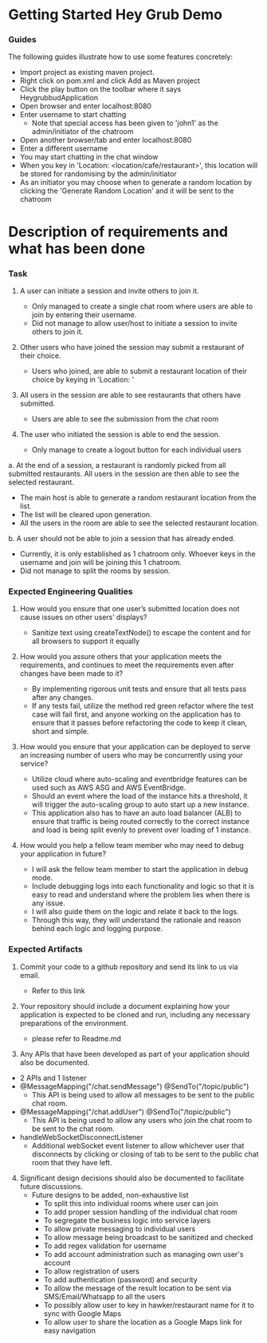 # Getting Started Hey Grub Demo

### Guides
The following guides illustrate how to use some features concretely:

* Import project as existing maven project.
* Right click on pom.xml and click Add as Maven project
* Click the play button on the toolbar where it says HeygrubbudApplication
* Open browser and enter localhost:8080
* Enter username to start chatting
  * Note that special access has been given to 'john1' as the admin/initiator of the chatroom
* Open another browser/tab and enter localhost:8080
* Enter a different username
* You may start chatting in the chat window
* When you key in 'Location: <location/cafe/restaurant>', this location will be stored for randomising by the admin/initiator
* As an initiator you may choose when to generate a random location by clicking the 'Generate Random Location' and it will be sent to the chatroom


# Description of requirements and what has been done

### Task
1. A user can initiate a session and invite others to join it.
   - Only managed to create a single chat room where users are able to join by entering their username. 
   - Did not manage to allow user/host to initiate a session to invite others to join it.

2. Other users who have joined the session may submit a restaurant of their choice.
   - Users who joined, are able to submit a restaurant location of their choice by keying in 'Location: <location>'

3. All users in the session are able to see restaurants that others have submitted.
   - Users are able to see the submission from the chat room

4. The user who initiated the session is able to end the session.
   - Only manage to create a logout button for each individual users

a. At the end of a session, a restaurant is randomly picked from all submitted
restaurants. All users in the session are then able to see the selected restaurant.
  - The main host is able to generate a random restaurant location from the list. 
  - The list will be cleared upon generation. 
  - All the users in the room are able to see the selected restaurant location.

b. A user should not be able to join a session that has already ended.
  - Currently, it is only established as 1 chatroom only. Whoever keys in the username and join will be joining this 1 chatroom.
  - Did not manage to split the rooms by session.

### Expected Engineering Qualities

1. How would you ensure that one user’s submitted location does not cause issues on
   other users’ displays?
   - Sanitize text using createTextNode() to escape the content and for all browsers to support it equally

2. How would you assure others that your application meets the requirements, and
   continues to meet the requirements even after changes have been made to it?
   - By implementing rigorous unit tests and ensure that all tests pass after any changes. 
   - If any tests fail, utilize the method red green refactor where the test case will fail first, and anyone working on the application has to ensure that it passes before refactoring the code to keep it clean, short and simple.

3. How would you ensure that your application can be deployed to serve an increasing
   number of users who may be concurrently using your service?
   - Utilize cloud where auto-scaling and eventbridge features can be used such as AWS ASG and AWS EventBridge. 
   - Should an event where the load of the instance hits a threshold, it will trigger the auto-scaling group to auto start up a new instance. 
   - This application also has to have an auto load balancer (ALB) to ensure that traffic is being routed correctly to the correct instance and load is being split evenly to prevent over loading of 1 instance.

4. How would you help a fellow team member who may need to debug your application
   in future?
   - I will ask the fellow team member to start the application in debug mode.
   - Include debugging logs into each functionality and logic so that it is easy to read and understand where the problem lies when there is any issue. 
   - I will also guide them on the logic and relate it back to the logs. 
   - Through this way, they will understand the rationale and reason behind each logic and logging purpose.


### Expected Artifacts

1. Commit your code to a github repository and send its link to us via email.
   - Refer to this link

2. Your repository should include a document explaining how your application is
   expected to be cloned and run, including any necessary preparations of the
   environment.
   - please refer to Readme.md

3. Any APIs that have been developed as part of your application should also be
   documented.
- 2 APIs and 1 listener
- @MessageMapping("/chat.sendMessage")
  @SendTo("/topic/public")
  - This API is being used to allow all messages to be sent to the public chat room.
- @MessageMapping("/chat.addUser")
  @SendTo("/topic/public")
  - This API is being used to allow any users who join the chat room to be sent to the chat room.
- handleWebSocketDisconnectListener
  - Additional webSocket event listener to allow whichever user that disconnects by clicking or closing of tab to be sent to the public chat room that they have left.


4. Significant design decisions should also be documented to facilitate future
   discussions.
   - Future designs to be added, non-exhaustive list
     - To split this into individual rooms where user can join
     - To add proper session handling of the individual chat room
     - To segregate the business logic into service layers
     - To allow private messaging to individual users
     - To allow message being broadcast to be sanitized and checked
     - To add regex validation for username
     - To add account administration such as managing own user's account
     - To allow registration of users
     - To add authentication (password) and security
     - To allow the message of the result location to be sent via SMS/Email/Whatsapp to all the users
     - To possibly allow user to key in hawker/restaurant name for it to sync with Google Maps
     - To allow user to share the location as a Google Maps link for easy navigation